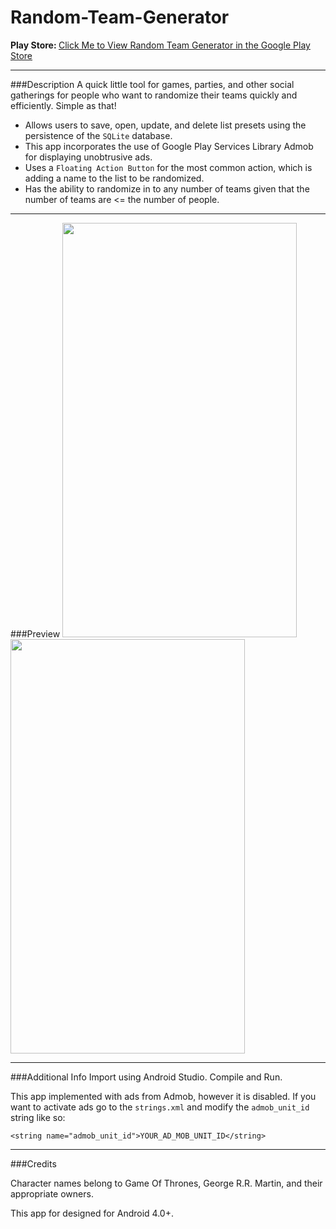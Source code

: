 # Random-Team-Generator
<b>Play Store: </b>[Click Me to View Random Team Generator in the Google Play Store](https://play.google.com/store/apps/details?id=com.marcochin.teamrandomizer)

---

###Description
A quick little tool for games, parties, and other social gatherings for people who want to randomize their teams quickly and efficiently. Simple as that!

<ul>
<li>Allows users to save, open, update, and delete list presets using the persistence of the <code>SQLite</code> database.</li>
<li>This app incorporates the use of Google Play Services Library Admob for displaying unobtrusive ads.</li>
<li>Uses a <code>Floating Action Button</code> for the most common action, which is adding a name to the list to be randomized.</li>
<li>Has the ability to randomize in to any number of teams given that the number of teams are <= the number of people.</li> 
</ul>

---

###Preview
<img src="http://i.imgur.com/BffoJld.png" width="375" height="663"/> <img src="http://i.imgur.com/s8ZyNdA.png" width="375" height="663"/>

---

###Additional Info
Import using Android Studio. Compile and Run.

This app implemented with ads from Admob, however it is disabled. 
If you want to activate ads go to the `strings.xml` and modify the `admob_unit_id` string like so:

`<string name="admob_unit_id">YOUR_AD_MOB_UNIT_ID</string>`

---

###Credits

Character names belong to Game Of Thrones, George R.R. Martin, and their appropriate owners. 

This app for designed for Android 4.0+.

